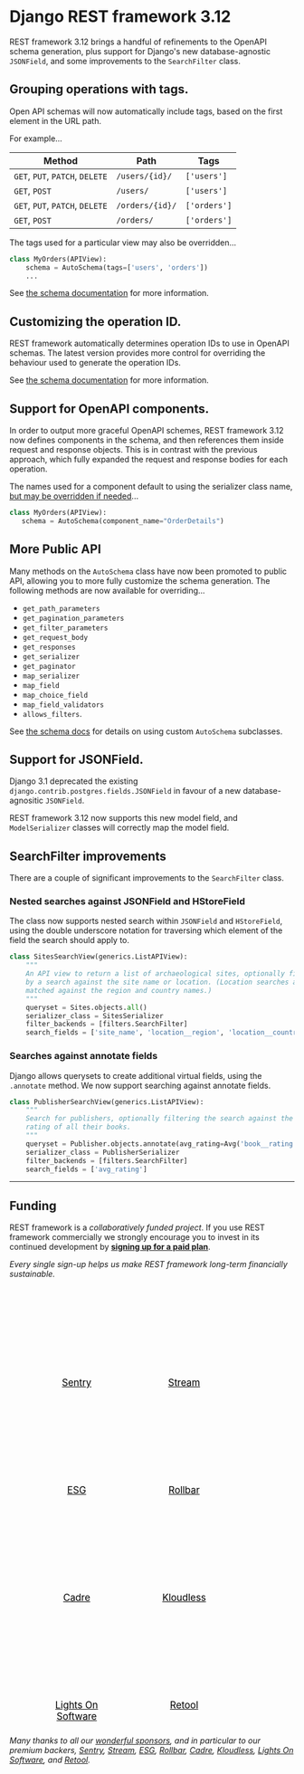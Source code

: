 <style>
.promo li a {
    float: left;
    width: 130px;
    height: 20px;
    text-align: center;
    margin: 10px 30px;
    padding: 150px 0 0 0;
    background-position: 0 50%;
    background-size: 130px auto;
    background-repeat: no-repeat;
    font-size: 120%;
    color: black;
}
.promo li {
    list-style: none;
}
</style>

# Django REST framework 3.12

REST framework 3.12 brings a handful of refinements to the OpenAPI schema
generation, plus support for Django's new database-agnostic `JSONField`,
and some improvements to the `SearchFilter` class.

## Grouping operations with tags.

Open API schemas will now automatically include tags, based on the first element
in the URL path.

For example...

Method	                        | Path	          | Tags
--------------------------------|-----------------|-------------
`GET`, `PUT`, `PATCH`, `DELETE`	| `/users/{id}/`  | `['users']`
`GET`, `POST`                   |	`/users/`	      | `['users']`
`GET`, `PUT`, `PATCH`, `DELETE`	| `/orders/{id}/` | `['orders']`
`GET`, `POST`                   |	`/orders/`	    | `['orders']`

The tags used for a particular view may also be overridden...

```python
class MyOrders(APIView):
    schema = AutoSchema(tags=['users', 'orders'])
    ...
```

See [the schema documentation](https://www.django-rest-framework.org/api-guide/schemas/#grouping-operations-with-tags) for more information.

## Customizing the operation ID.

REST framework automatically determines operation IDs to use in OpenAPI
schemas. The latest version provides more control for overriding the behaviour
used to generate the operation IDs.

See [the schema documentation](https://www.django-rest-framework.org/api-guide/schemas/#operationid) for more information.

## Support for OpenAPI components.

In order to output more graceful OpenAPI schemes, REST framework 3.12 now
defines components in the schema, and then references them inside request
and response objects. This is in contrast with the previous approach, which
fully expanded the request and response bodies for each operation.

The names used for a component default to using the serializer class name, [but
may be overridden if needed](https://www.django-rest-framework.org/api-guide/schemas/#components
)...

```python
class MyOrders(APIView):
   schema = AutoSchema(component_name="OrderDetails")
```

## More Public API

Many methods on the `AutoSchema` class have now been promoted to public API,
allowing you to more fully customize the schema generation. The following methods
are now available for overriding...

* `get_path_parameters`
* `get_pagination_parameters`
* `get_filter_parameters`
* `get_request_body`
* `get_responses`
* `get_serializer`
* `get_paginator`
* `map_serializer`
* `map_field`
* `map_choice_field`
* `map_field_validators`
* `allows_filters`.

See [the schema docs](https://www.django-rest-framework.org/api-guide/schemas/#per-view-customization)
for details on using custom `AutoSchema` subclasses.

## Support for JSONField.

Django 3.1 deprecated the existing `django.contrib.postgres.fields.JSONField`
in favour of a new database-agnositic `JSONField`.

REST framework 3.12 now supports this new model field, and `ModelSerializer`
classes will correctly map the model field.

## SearchFilter improvements

There are a couple of significant improvements to the `SearchFilter` class.

### Nested searches against JSONField and HStoreField

The class now supports nested search within `JSONField` and `HStoreField`, using
the double underscore notation for traversing which element of the field the
search should apply to.

```python
class SitesSearchView(generics.ListAPIView):
    """
    An API view to return a list of archaeological sites, optionally filtered
    by a search against the site name or location. (Location searches are
    matched against the region and country names.)
    """
    queryset = Sites.objects.all()
    serializer_class = SitesSerializer
    filter_backends = [filters.SearchFilter]
    search_fields = ['site_name', 'location__region', 'location__country']
```

### Searches against annotate fields

Django allows querysets to create additional virtual fields, using the `.annotate`
method. We now support searching against annotate fields.

```python
class PublisherSearchView(generics.ListAPIView):
    """
    Search for publishers, optionally filtering the search against the average
    rating of all their books.
    """
    queryset = Publisher.objects.annotate(avg_rating=Avg('book__rating'))
    serializer_class = PublisherSerializer
    filter_backends = [filters.SearchFilter]
    search_fields = ['avg_rating']
```

---

## Funding

REST framework is a *collaboratively funded project*. If you use
REST framework commercially we strongly encourage you to invest in its
continued development by **[signing up for a paid plan][funding]**.

*Every single sign-up helps us make REST framework long-term financially sustainable.*

<ul class="premium-promo promo">
    <li><a href="https://getsentry.com/welcome/" style="background-image: url(https://fund-rest-framework.s3.amazonaws.com/sentry130.png)">Sentry</a></li>
    <li><a href="https://getstream.io/try-the-api/?utm_source=drf&utm_medium=banner&utm_campaign=drf" style="background-image: url(https://fund-rest-framework.s3.amazonaws.com/stream-130.png)">Stream</a></li>
    <li><a href="https://software.esg-usa.com" style="background-image: url(https://fund-rest-framework.s3.amazonaws.com/esg-new-logo.png)">ESG</a></li>
    <li><a href="https://rollbar.com" style="background-image: url(https://fund-rest-framework.s3.amazonaws.com/rollbar2.png)">Rollbar</a></li>
    <li><a href="https://cadre.com" style="background-image: url(https://fund-rest-framework.s3.amazonaws.com/cadre.png)">Cadre</a></li>
    <li><a href="https://hubs.ly/H0f30Lf0" style="background-image: url(https://fund-rest-framework.s3.amazonaws.com/kloudless-plus-text.png)">Kloudless</a></li>
    <li><a href="https://lightsonsoftware.com" style="background-image: url(https://fund-rest-framework.s3.amazonaws.com/lightson-dark.png)">Lights On Software</a></li>
    <li><a href="https://retool.com/?utm_source=djangorest&utm_medium=sponsorship" style="background-image: url(https://fund-rest-framework.s3.amazonaws.com/retool-sidebar.png)">Retool</a></li>
</ul>
<div style="clear: both; padding-bottom: 20px;"></div>

*Many thanks to all our [wonderful sponsors][sponsors], and in particular to our premium backers, [Sentry](https://getsentry.com/welcome/), [Stream](https://getstream.io/?utm_source=drf&utm_medium=banner&utm_campaign=drf), [ESG](https://software.esg-usa.com/), [Rollbar](https://rollbar.com/?utm_source=django&utm_medium=sponsorship&utm_campaign=freetrial), [Cadre](https://cadre.com), [Kloudless](https://hubs.ly/H0f30Lf0), [Lights On Software](https://lightsonsoftware.com), and [Retool](https://retool.com/?utm_source=djangorest&utm_medium=sponsorship).*

[sponsors]: https://fund.django-rest-framework.org/topics/funding/#our-sponsors
[funding]: funding.md
